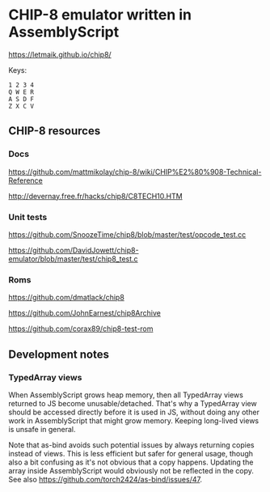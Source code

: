 # CHIP-8 emulator written in AssemblyScript

https://letmaik.github.io/chip8/

Keys:

```
1 2 3 4
Q W E R
A S D F
Z X C V
```

## CHIP-8 resources

### Docs

https://github.com/mattmikolay/chip-8/wiki/CHIP%E2%80%908-Technical-Reference

http://devernay.free.fr/hacks/chip8/C8TECH10.HTM

### Unit tests

https://github.com/SnoozeTime/chip8/blob/master/test/opcode_test.cc

https://github.com/DavidJowett/chip8-emulator/blob/master/test/chip8_test.c

### Roms

https://github.com/dmatlack/chip8

https://github.com/JohnEarnest/chip8Archive

https://github.com/corax89/chip8-test-rom

## Development notes

### TypedArray views

When AssemblyScript grows heap memory, then all TypedArray views returned to JS become unusable/detached.
That's why a TypedArray view should be accessed directly before it is used in JS, without doing any other work in AssemblyScript that might grow memory. Keeping long-lived views is unsafe in general.

Note that as-bind avoids such potential issues by always returning copies instead of views.
This is less efficient but safer for general usage, though also a bit confusing as it's not obvious that a copy happens. Updating the array inside AssemblyScript would obviously not be reflected in the copy.
See also https://github.com/torch2424/as-bind/issues/47.
